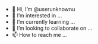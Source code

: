 - 👋 Hi, I’m @userunknownu
- 👀 I’m interested in ...
- 🌱 I’m currently learning ...
- 💞️ I’m looking to collaborate on ...
- 📫 How to reach me ...

<!---
userunknownu/userunknownu is a ✨ special ✨ repository because its `README.md` (this file) appears on your GitHub profile.
You can click the Preview link to take a look at your changes.
--->
